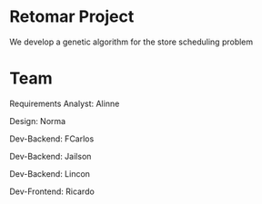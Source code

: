 # Retomar Project

We develop a genetic algorithm for the store scheduling problem

# Team

Requirements Analyst: Alinne

Design: Norma

Dev-Backend: FCarlos

Dev-Backend: Jailson

Dev-Backend: Lincon

Dev-Frontend: Ricardo

